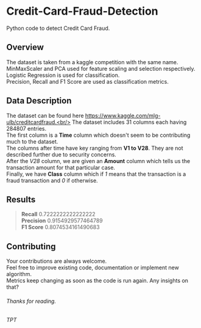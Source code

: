 # Credit-Card-Fraud-Detection
Python code to detect Credit Card Fraud.

## Overview
The dataset is taken from a kaggle competition with the same name.<br/>
MinMaxScaler and PCA used for feature scaling and selection respectively.<br/>
Logistic Regression is used for classification.<br/>
Precision, Recall and F1 Score are used as classification metrics.

## Data Description
The dataset can be found here https://www.kaggle.com/mlg-ulb/creditcardfraud.<br/>
The dataset includes 31 columns each having 284807 entries.<br/>
The first column is a **Time** column which doesn't seem to be contributing much to the dataset.<br/>
The columns after time have key ranging from **V1 to V28**. They are not described further due to security concerns.<br/>
After the *V28* column, we are given an **Amount** column which tells us the transaction amount for that particular case.<br/>
Finally, we have **Class** column which if *1* means that the transaction is a fraud transaction and *0* if otherwise.

## Results
> **Recall**    0.7222222222222222<br/>
> **Precision** 0.9154929577464789<br/>
> **F1 Score**  0.8074534161490683

## Contributing
Your contributions are always welcome.<br/>
Feel free to improve existing code, documentation or implement new algorithm.<br/>
Metrics keep changing as soon as the code is run again. Any insights on that?

###### Thanks for reading.
###### TPT
